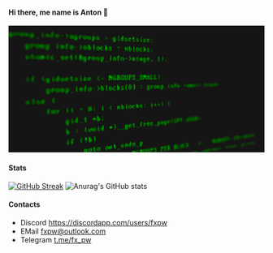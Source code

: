 #### Hi there, me name is Anton 👋


[![](https://github.com/fxpw/fxpw/blob/main/img/code.gif)](https://chromedino.com)

#### Stats
[![GitHub Streak](https://streak-stats.demolab.com?user=fxpw&theme=dark&ring=EBAF2D&background=000000&currStreakLabel=EBAF2D)](https://git.io/streak-stats)
![Anurag's GitHub stats](https://github-readme-stats.vercel.app/api?username=fxpw&show_icons=true&theme=vision-friendly-dark)
#### Contacts
 - Discord https://discordapp.com/users/fxpw
 - EMail fxpw@outlook.com
 - Telegram [t.me/fx_pw](https://t.me/fx_pw)
